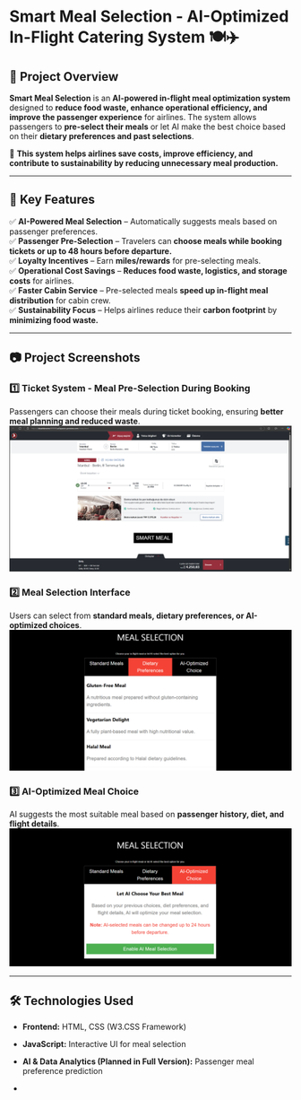 # **Smart Meal Selection - AI-Optimized In-Flight Catering System** 🍽️✈️  

## **📌 Project Overview**  


**Smart Meal Selection** is an **AI-powered in-flight meal optimization system** designed to **reduce food waste, enhance operational efficiency, and improve the passenger experience** for airlines. The system allows passengers to **pre-select their meals** or let AI make the best choice based on their **dietary preferences and past selections**.  

🔹 **This system helps airlines save costs, improve efficiency, and contribute to sustainability by reducing unnecessary meal production.**  

---

## **🚀 Key Features**  
✅ **AI-Powered Meal Selection** – Automatically suggests meals based on passenger preferences.  
✅ **Passenger Pre-Selection** – Travelers can **choose meals while booking tickets or up to 48 hours before departure.**  
✅ **Loyalty Incentives** – Earn **miles/rewards** for pre-selecting meals.  
✅ **Operational Cost Savings** – **Reduces food waste, logistics, and storage costs** for airlines.  
✅ **Faster Cabin Service** – Pre-selected meals **speed up in-flight meal distribution** for cabin crew.  
✅ **Sustainability Focus** – Helps airlines reduce their **carbon footprint** by **minimizing food waste.**  

---

## **📷 Project Screenshots**  

### **1️⃣ Ticket System - Meal Pre-Selection During Booking**  
Passengers can choose their meals during ticket booking, ensuring **better meal planning and reduced waste**.  
![Ticket System](images/ticketSystem.png)  

### **2️⃣ Meal Selection Interface**  
Users can select from **standard meals, dietary preferences, or AI-optimized choices**.  
![Meal Selection](images/mealSelection.png)  

### **3️⃣ AI-Optimized Meal Choice**  
AI suggests the most suitable meal based on **passenger history, diet, and flight details**.  
![AI Optimized Choice](images/AIOptimizedChoice.png)  

---


## **🛠️ Technologies Used**  
- **Frontend:** HTML, CSS (W3.CSS Framework)  
- **JavaScript:** Interactive UI for meal selection  
- **AI & Data Analytics (Planned in Full Version):** Passenger meal preference prediction  

-
